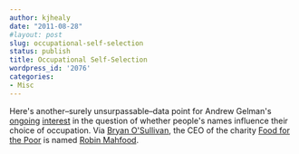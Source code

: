 ```yaml
---
author: kjhealy
date: "2011-08-28"
#layout: post
slug: occupational-self-selection
status: publish
title: Occupational Self-Selection
wordpress_id: '2076'
categories:
- Misc
---
```


Here's another–surely unsurpassable–data point for Andrew Gelman's [ongoing](http://andrewgelman.com/2009/04/why_its_not_so/) [interest](http://andrewgelman.com/2011/02/dennis_the_dent/) in the question of whether people's names influence their choice of occupation. Via [Bryan O'Sullivan](https://twitter.com/#!/bos31337), the CEO of the charity [Food for the Poor](http://www.foodforthepoor.org) is named [Robin Mahfood](http://www.foodforthepoor.org/about/leadership/president.html).
